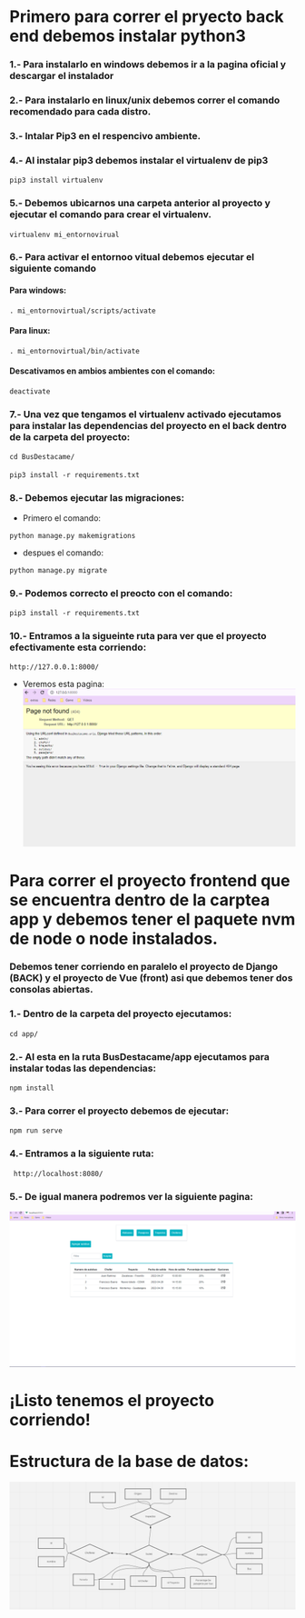 #
# Primero para correr el pryecto back end debemos instalar python3

### 1.- Para instalarlo en windows debemos ir a la pagina oficial y descargar el instalador
### 2.- Para instalarlo en linux/unix debemos correr el comando recomendado para cada distro.
### 3.- Intalar Pip3 en el respencivo ambiente.

### 4.- Al instalar pip3 debemos instalar el virtualenv de pip3
```
pip3 install virtualenv
```
### 5.- Debemos ubicarnos una carpeta anterior al proyecto y ejecutar el comando para crear el virtualenv.
```
virtualenv mi_entornovirual
```
### 6.- Para activar el entornoo vitual debemos ejecutar el siguiente comando
#### Para windows:
```
. mi_entornovirtual/scripts/activate
```
#### Para linux:
```
. mi_entornovirtual/bin/activate
```
#### Descativamos en ambios ambientes con el comando:
```
deactivate
```
### 7.- Una vez que tengamos el virtualenv activado ejecutamos para instalar las dependencias del proyecto en el back dentro de la carpeta del proyecto:
```
cd BusDestacame/

pip3 install -r requirements.txt
```
### 8.- Debemos ejecutar las migraciones:
- Primero el comando:
```
python manage.py makemigrations
```
- despues el comando:
```
python manage.py migrate
```

### 9.- Podemos correcto el preocto con el comando:
```
pip3 install -r requirements.txt
```
 ### 10.- Entramos a la sigueinte ruta para ver que el proyecto efectivamente esta corriendo:
```
http://127.0.0.1:8000/
```
- Veremos esta pagina:
![Image text](DocsImg/dajngo-corriendo.png)
#
# Para correr el proyecto frontend que se encuentra dentro de la carptea app y debemos tener el paquete nvm de node o node instalados.

### Debemos tener corriendo en paralelo el proyecto de Django (BACK) y el proyecto de Vue (front) asi que debemos tener dos consolas abiertas.

### 1.- Dentro de la carpeta del proyecto ejecutamos:

```
cd app/
```
### 2.- Al esta en la ruta BusDestacame/app ejecutamos para instalar todas las dependencias:

```
npm install
```

### 3.- Para correr el proyecto debemos de ejecutar:

```
npm run serve
```

### 4.- Entramos a la siguiente ruta:
```
 http://localhost:8080/
```
### 5.- De igual manera podremos ver la siguiente pagina:


![Image text](DocsImg/vue-corriendo.png)
#
# ¡Listo tenemos el proyecto corriendo!

# Estructura de la base de datos:

![Image text](DocsImg/basededatos.png)
